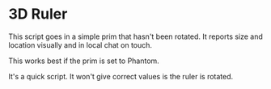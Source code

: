 # 3D Ruler

This script goes in a simple prim that hasn't been rotated. 
It reports size and location visually and in local chat on touch.

This works best if the prim is set to Phantom. 

It's a quick script. 
It won't give correct values is the ruler is rotated. 
